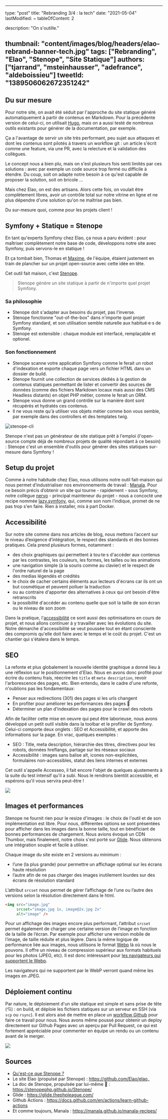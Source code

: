 
---
type:               "post"
title:              "Rebranding 3/4 : la tech"
date:               "2021-05-04"
lastModified:       ~
tableOfContent:     2

description:        "On s'outille."

thumbnail:          "content/images/blog/headers/elao-rebrand-banner-tech.jpg"
tags:               ["Rebranding", "Elao", "Stenope", "Site Statique"]
authors:            ["tjarrand", "msteinhausser", "adefrance", "aldeboissieu"]
tweetId:            "1389506062672351242"
---

## Du sur mesure

Pour notre site, on avait été séduit par l'approche du site statique généré automatiquement à partir de contenus en Markdown. Pour la précédente version de celui-ci, on utilisait [Hugo](https://gohugo.io/), mais on a aussi testé de nombreux outils existants pour générer de la documentation, par exemple.

Ça a l'avantage de servir un site très performant, peu sujet aux attaques et dont les contenus sont pilotés à travers un workflow git : un article s'écrit comme une feature, via une PR, avec la relecture et la validation des collègues.

Le concept nous a bien plu, mais on s'est plusieurs fois senti limités par ces solutions : avec par exemple un code source trop fermé ou difficile à étendre. Du coup, soit on adapte notre besoin à ce qu'est capable de proposer la solution, soit on bricole ...

Mais chez Elao, on est des artisans. Alors cette fois, on voulait être complètement libres, avoir un contrôle total sur notre vitrine en ligne et ne plus dépendre d'une solution qu'on ne maîtrise pas bien.

Du sur-mesure quoi, comme pour les projets client !

## Symfony + Statique = Stenope

En tant qu'experts Symfony chez Elao, ça nous a paru évident : pour maîtriser complètement notre base de code, développons notre site avec Symfony, puis servons-le en statique !

Et ça tombait bien, Thomas et [Maxime](../../member/msteinhausser.yaml), de l'équipe, étaient justement en train de plancher sur un projet open-source avec cette idée en tête.

Cet outil fait maison, c'est [Stenope](https://stenopephp.github.io/Stenope/).

> Stenope génère un site statique à partir de n'importe quel projet Symfony.

### Sa philosophie

- Stenope doit s'adapter aux besoins du projet, pas l'inverse.
- Stenope fonctionne "out-of-the-box" dans n'importe quel projet Symfony standard, et son utilisation semble naturelle aux habitué·e·s de Symfony.
- Stenope est extensible : chaque module est interfacé, remplaçable et optionel.

### Son fonctionnement

- Stenope scanne votre application Symfony comme le ferait un robot d'indexation et exporte chaque page vers un fichier HTML dans un dossier de build.
- Stenope fournit une collection de services dédiés à la gestion de contenus statiques permettant de lister et convertir des sources de données (comme des fichiers Markdown locaux mais aussi des CMS Headless distants) en objet PHP métier, comme le ferait un ORM.
- Stenope vous donne un grand contrôle sur la manière dont sont récupérés et hydratés ces contenus.
- Il ne vous reste qu'à utiliser vos objets métier comme bon vous semble, par exemple dans des controllers et des templates twig.

![stenope-cli](content/images/blog/2021/rebranding-la-tech/stenope.png)

Stenope n'est pas un générateur de site statique prêt à l'emploi (l'open-source compte déjà de nombreux projets de qualité répondant à ce besoin) : Stenope c'est un ensemble d'outils pour générer des sites statiques sur-mesure dans Symfony !

## Setup du projet

Comme à notre habitude chez Elao, nous utilisons notre outil fait-maison qui nous permet d’industrialiser nos environnements de travail : [Manala](https://www.manala.io/). Pour ce besoin précis d’obtenir un site qui tourne - rapidement - sous Symfony, notre collègue [nervo](../../member/frey.yaml) - principal mainteneur du projet - nous a concocté une recipe nommée [lazy.symfony](https://manala.github.io/manala-recipes/recipes/lazy.symfony/), qui, comme son nom l’indique, promet de ne pas trop s'en faire. Rien à installer, mis à part Docker.

## Accessibilité

Sur notre site comme dans nos articles de blog, nous mettons l’accent sur le niveau d’exigence d’intégration, le respect des standards et des bonnes pratiques. Cela prend plusieurs formes, notamment :
- des choix graphiques qui permettent à tou·te·s d'accéder aux contenus par les contrastes, les couleurs, les formes, les tailles ou les animations
- une navigation simple (à la souris comme au clavier) et le respect de l'ordre naturel de la page
- des medias légendés et crédités
- le choix de cacher certains éléments aux lecteurs d'écrans car ils ont un but cosmétique et peuvent polluer la traduction
- ou au contraire d'apporter des alternatives à ceux qui ont besoin d'être retranscrits
- la possibilité d'accéder au contenu quelle que soit la taille de son écran ou le niveau de son zoom

Dans la pratique, l'[accessibilité](../../technologies/accessibilite.md) ce sont aussi des optimisations en cours de projet, et nous allons continuer à y travailler avec les évolutions du site. Notre démarche d'accessibilité se veut poussée tout en étant consciente des compromis qu'elle doit faire avec le temps et le coût du projet. C'est un chantier qui s'étalera dans le temps.

## SEO

La refonte et plus globalement la nouvelle identité graphique a donné lieu à une réflexion sur le positionnement d'Elao. Nous en avons donc profité pour écrire du contenu frais, réecrire les `title` et `meta description`, revoir l'arborescence des pages, etc.
Bien entendu, dans le cadre d'une refonte, n'oublions pas les fondamentaux:
- Penser aux redirections (301) des pages si les urls changent
- En profiter pour améliorer les performances des pages 🚀
- Déterminer un plan d'indexation des pages pour le crawl des robots

Afin de faciliter cette mise en oeuvre qui peut être laborieuse, nous avons développé un petit outil visible dans la toolbar et le profiler de Symfony. Celui-ci comporte deux onglets : SEO et Accessibilité, et apporte des informations sur la page. En vrac, quelques exemples :
- SEO : Title, meta description, hiérarchie des titres, directives pour les robots, données hreflangs, partage sur les réseaux sociaux
- Accessibilité : images sans balise alt, icones non-explicitées, formulaires non-accessibles, statut des liens internes et externes

Cet outil s'appelle Accesseo, il fait encore l'objet de quelques ajustements à la suite du test intensif qu'il a subi. Nous le rendrons bientôt accessible, et espérons qu'il vous servira peut-être !

![](content/images/blog/2021/rebranding-la-tech/accesseo.png)


## Images et performances

Stenope ne fournit rien pour le resize d'images : le choix de l'outil et de son implémentation est libre. Pour nous, différentes options se sont présentées pour afficher dans les images dans la bonne taille, tout en bénéficiant de bonnes performances de chargement. Nous avions évoqué un CDN Thumbor, mais finalement, notre choix s'est porté sur [Glide](https://glide.thephpleague.com/). Nous obtenons une intégration souple et facile à utiliser.

Chaque image du site existe en 2 versions au minimum :
- l’une (la plus grande) pour permettre un affichage optimal sur les écrans haute résolution
- l’autre afin de ne pas charger des images inutilement lourdes sur des écrans de résolution standard

L’attribut `srcset` nous permet de gérer l’affichage de l’une ou l’autre des versions selon la résolution directement dans le html.

```html
<img src="image.jpg"
     srcset="image.jpg 1x, image@2x.jpg 2x"
     alt="image" />
```
Pour un affichage des images encore plus performant, l’attribut `srcset` permet également de charger une certaine version de l’image en fonction de la taille de l’écran. Par exemple pour afficher une version mobile de l’image, de taille réduite et plus légère.
Dans la même logique de performance liée aux images, nous utilisons le format [Webp](https://developers.google.com/speed/webp) là où nous le pouvons. Il offre un niveau de compression supérieur aux formats habituels pour les photos (JPEG, etc). Il est donc intéressant pour [les navigateurs qui supportent le Webp](https://caniuse.com/?search=webp).

Les navigateurs qui ne supportent par le WebP verront quand même les images en JPEG.

## Déploiement continu

Par nature, le déploiement d'un site statique est simple et sans prise de tête (💘) : on build, et déploie les fichiers statiques sur un serveur en SSH (via `scp` ou `rsync`). Il est alors aisé de mettre en place un [workflow Github](https://github.com/Elao/elao_/blob/master/.github/workflows/deploy.yaml) pour faire ce travail pour nous. Nous avons même poussé pour obtenir un deploy directement sur Github Pages avec un aperçu par Pull Request, ce qui est fortement appréciable pour commenter en équipe un rendu ou un contenu avant de le merger.

![](content/images/blog/2021/rebranding-la-tech/github-workflow.png)

## Sources

- [Qu'est-ce que Stenope ?](../../term/stenope.md)
- Le site Elao (propulsé par Stenope) : https://github.com/Elao/elao_
- La doc de Stenope, propulsée par lui-même 🧠 : https://stenopephp.github.io/Stenope/
- Glide : https://glide.thephpleague.com/
- Github Actions : https://docs.github.com/en/actions/learn-github-actions
- Et comme toujours, Manala : https://manala.github.io/manala-recipes/
